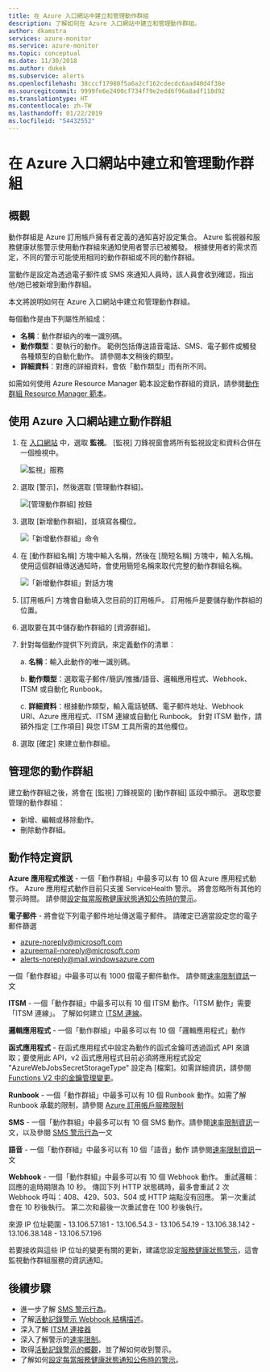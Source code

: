 ```yaml
---
title: 在 Azure 入口網站中建立和管理動作群組
description: 了解如何在 Azure 入口網站中建立和管理動作群組。
author: dkamstra
services: azure-monitor
ms.service: azure-monitor
ms.topic: conceptual
ms.date: 11/30/2018
ms.author: dukek
ms.subservice: alerts
ms.openlocfilehash: 38cccf17980f5a6a2cf162cdecdc6aad40d4f38e
ms.sourcegitcommit: 9999fe6e2400cf734f79e2edd6f96a8adf118d92
ms.translationtype: HT
ms.contentlocale: zh-TW
ms.lasthandoff: 01/22/2019
ms.locfileid: "54432552"
---
```

# <a name="create-and-manage-action-groups-in-the-azure-portal"></a>在 Azure 入口網站中建立和管理動作群組
## <a name="overview"></a>概觀 ##
動作群組是 Azure 訂用帳戶擁有者定義的通知喜好設定集合。 Azure 監視器和服務健康狀態警示使用動作群組來通知使用者警示已被觸發。 根據使用者的需求而定，不同的警示可能使用相同的動作群組或不同的動作群組。

當動作是設定為透過電子郵件或 SMS 來通知人員時，該人員會收到確認，指出他/她已被新增到動作群組。

本文將說明如何在 Azure 入口網站中建立和管理動作群組。

每個動作是由下列屬性所組成：

* **名稱**：動作群組內的唯一識別碼。  
* **動作類型**：要執行的動作。 範例包括傳送語音電話、SMS、電子郵件或觸發各種類型的自動化動作。 請參閱本文稍後的類型。 
* **詳細資料**：對應的詳細資料，會依「動作類型」而有所不同。 

如需如何使用 Azure Resource Manager 範本設定動作群組的資訊，請參閱[動作群組 Resource Manager 範本](../../azure-monitor/platform/action-groups-create-resource-manager-template.md)。

## <a name="create-an-action-group-by-using-the-azure-portal"></a>使用 Azure 入口網站建立動作群組 ##
1. 在 [入口網站](https://portal.azure.com) 中，選取 **監視**。 [監視] 刀鋒視窗會將所有監視設定和資料合併在一個檢視中。

    ![監視」服務](./media/action-groups/home-monitor.png)
1. 選取 [警示]，然後選取 [管理動作群組]。

    ![[管理動作群組] 按鈕](./media/action-groups/manage-action-groups.png)
1. 選取 [新增動作群組]，並填寫各欄位。

    ![「新增動作群組」命令](./media/action-groups/add-action-group.png)
1. 在 [動作群組名稱] 方塊中輸入名稱，然後在 [簡短名稱] 方塊中，輸入名稱。 使用這個群組傳送通知時，會使用簡短名稱來取代完整的動作群組名稱。

      ![「新增動作群組」對話方塊](./media/action-groups/action-group-define.png)

1. [訂用帳戶] 方塊會自動填入您目前的訂用帳戶。 訂用帳戶是要儲存動作群組的位置。

1. 選取要在其中儲存動作群組的 [資源群組]。

1. 針對每個動作提供下列資訊，來定義動作的清單：

    a. **名稱**：輸入此動作的唯一識別碼。

    b. **動作類型**：選取電子郵件/簡訊/推播/語音、邏輯應用程式、Webhook、ITSM 或自動化 Runbook。

    c. **詳細資料**：根據動作類型，輸入電話號碼、電子郵件地址、Webhook URI、Azure 應用程式、ITSM 連線或自動化 Runbook。 針對 ITSM 動作，請額外指定 [工作項目] 與您 ITSM 工具所需的其他欄位。

1. 選取 [確定] 來建立動作群組。

## <a name="manage-your-action-groups"></a>管理您的動作群組 ##
建立動作群組之後，將會在 [監視] 刀鋒視窗的 [動作群組] 區段中顯示。 選取您要管理的動作群組：

* 新增、編輯或移除動作。
* 刪除動作群組。

## <a name="action-specific-information"></a>動作特定資訊
**Azure 應用程式推送** - 一個「動作群組」中最多可以有 10 個 Azure 應用程式動作。 Azure 應用程式動作目前只支援 ServiceHealth 警示。 將會忽略所有其他的警示時間。 請參閱[設定每當服務健康狀態通知公佈時的警示](../../azure-monitor/platform/alerts-activity-log-service-notifications.md)。

**電子郵件** - 將會從下列電子郵件地址傳送電子郵件。 請確定已適當設定您的電子郵件篩選
   - azure-noreply@microsoft.com
   - azureemail-noreply@microsoft.com
   - alerts-noreply@mail.windowsazure.com

一個「動作群組」中最多可以有 1000 個電子郵件動作。 請參閱[速率限制資訊](./../../azure-monitor/platform/alerts-rate-limiting.md)一文

**ITSM** - 一個「動作群組」中最多可以有 10 個 ITSM 動作。「ITSM 動作」需要「ITSM 連線」。 了解如何建立 [ITSM 連線](../../azure-monitor/platform/itsmc-overview.md)。

**邏輯應用程式** - 一個「動作群組」中最多可以有 10 個「邏輯應用程式」動作

**函式應用程式** - 在函式應用程式中設定為動作的函式金鑰可透過函式 API 來讀取；要使用此 API，v2 函式應用程式目前必須將應用程式設定 "AzureWebJobsSecretStorageType" 設定為 [檔案]。如需詳細資訊，請參閱 [Functions V2 中的金鑰管理變更]( https://aka.ms/funcsecrets)。

**Runbook** - 一個「動作群組」中最多可以有 10 個 Runbook 動作。如需了解 Runbook 承載的限制，請參閱 [Azure 訂用帳戶服務限制](../../azure-subscription-service-limits.md)

**SMS** - 一個「動作群組」中最多可以有 10 個 SMS 動作。請參閱[速率限制資訊](./../../azure-monitor/platform/alerts-rate-limiting.md)一文，以及參閱 [SMS 警示行為](../../azure-monitor/platform/alerts-sms-behavior.md)一文

**語音** - 一個「動作群組」中最多可以有 10 個「語音」動作</dd>
請參閱[速率限制資訊](./../../azure-monitor/platform/alerts-rate-limiting.md)一文</dd>

**Webhook** - 一個「動作群組」中最多可以有 10 個 Webhook 動作。 重試邏輯：回應的逾時期限為 10 秒。 傳回下列 HTTP 狀態碼時，最多會重試 2 次 Webhook 呼叫：408、429、503、504 或 HTTP 端點沒有回應。 第一次重試會在 10 秒後執行。 第二次和最後一次重試會在 100 秒後執行。

來源 IP 位址範圍
    - 13.106.57.181
    - 13.106.54.3
    - 13.106.54.19
    - 13.106.38.142
    - 13.106.38.148
    - 13.106.57.196

若要接收與這些 IP 位址的變更有關的更新，建議您設定[服務健康狀態警示](./../../azure-monitor/platform/service-notifications.md)，這會監視動作群組服務的資訊通知。


## <a name="next-steps"></a>後續步驟 ##
* 進一步了解 [SMS 警示行為](../../azure-monitor/platform/alerts-sms-behavior.md)。  
* 了解[活動記錄警示 Webhook 結構描述](../../azure-monitor/platform/activity-log-alerts-webhook.md)。  
* 深入了解 [ITSM 連接器](../../azure-monitor/platform/itsmc-overview.md)
* 深入了解警示的[速率限制](../../azure-monitor/platform/alerts-rate-limiting.md)。
* 取得[活動記錄警示的概觀](../../azure-monitor/platform/alerts-overview.md)，並了解如何收到警示。  
* 了解如何[設定每當服務健康狀態通知公佈時的警示](../../azure-monitor/platform/alerts-activity-log-service-notifications.md)。

